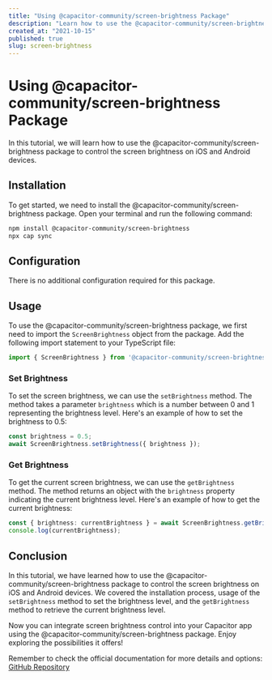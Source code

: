 ```yaml
---
title: "Using @capacitor-community/screen-brightness Package"
description: "Learn how to use the @capacitor-community/screen-brightness package to control screen brightness on iOS and Android devices."
created_at: "2021-10-15"
published: true
slug: screen-brightness
---
```


# Using @capacitor-community/screen-brightness Package

In this tutorial, we will learn how to use the @capacitor-community/screen-brightness package to control the screen brightness on iOS and Android devices.

## Installation

To get started, we need to install the @capacitor-community/screen-brightness package. Open your terminal and run the following command:

```bash
npm install @capacitor-community/screen-brightness
npx cap sync
```

## Configuration

There is no additional configuration required for this package.

## Usage

To use the @capacitor-community/screen-brightness package, we first need to import the `ScreenBrightness` object from the package. Add the following import statement to your TypeScript file:

```typescript
import { ScreenBrightness } from '@capacitor-community/screen-brightness';
```

### Set Brightness

To set the screen brightness, we can use the `setBrightness` method. The method takes a parameter `brightness` which is a number between 0 and 1 representing the brightness level. Here's an example of how to set the brightness to 0.5:

```typescript
const brightness = 0.5;
await ScreenBrightness.setBrightness({ brightness });
```

### Get Brightness

To get the current screen brightness, we can use the `getBrightness` method. The method returns an object with the `brightness` property indicating the current brightness level. Here's an example of how to get the current brightness:

```typescript
const { brightness: currentBrightness } = await ScreenBrightness.getBrightness();
console.log(currentBrightness);
```

## Conclusion

In this tutorial, we have learned how to use the @capacitor-community/screen-brightness package to control the screen brightness on iOS and Android devices. We covered the installation process, usage of the `setBrightness` method to set the brightness level, and the `getBrightness` method to retrieve the current brightness level.

Now you can integrate screen brightness control into your Capacitor app using the @capacitor-community/screen-brightness package. Enjoy exploring the possibilities it offers!

Remember to check the official documentation for more details and options: [GitHub Repository](https://github.com/capacitor-community/screen-brightness)